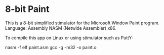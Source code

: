 # 8-bit Paint
This is a 8-bit simplified stimulator for the Microsoft Window Paint program.
Language: Assembly NASM (Netwide Assembler) x86.

  To compile this app on Linux or using stimulator such as PuttY:
  
  nasm -f elf paint.asm
  gcc -g -m32 -o paint.o
  
  
